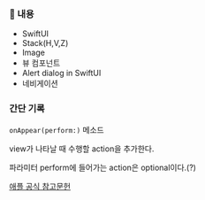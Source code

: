 ### 📌 내용

- SwiftUI
- Stack(H,V,Z)
- Image
- 뷰 컴포넌트
- Alert dialog in SwiftUI
- 네비게이션


### 간단 기록

`onAppear(perform:)` 메소드

view가 나타날 때 수행할 action을 추가한다.

파라미터 perform에 들어가는 action은 optional이다.(?)

<a href="https://developer.apple.com/documentation/swiftui/view/onappear(perform:)" target="_blank">애플 공식 참고문헌</a>


<!--

@State, @Binding 공부하기

https://medium.com/harrythegreat/swiftui-%ED%8A%9C%ED%86%A0%EB%A6%AC%EC%96%BC-5%ED%8E%B8-state-binding-observedobject-83c00c3317cb

-->
